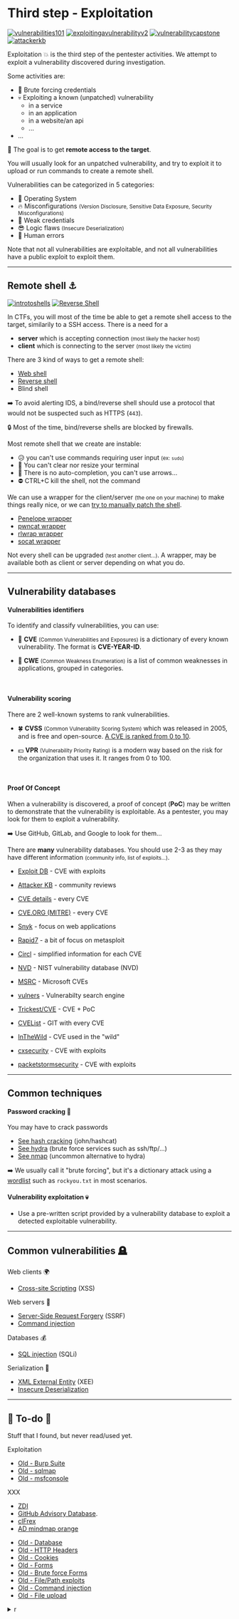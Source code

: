 # Third step - Exploitation

[![vulnerabilities101](../../_badges/thm/vulnerabilities101.svg)](https://tryhackme.com/room/vulnerabilities101)
[![exploitingavulnerabilityv2](../../_badges/thmp/exploitingavulnerabilityv2.svg)](https://tryhackme.com/room/exploitingavulnerabilityv2)
[![vulnerabilitycapstone](../../_badges/thmp/vulnerabilitycapstone.svg)](https://tryhackme.com/room/vulnerabilitycapstone)
[![attackerkb](../../_badges/thm/attackerkb.svg)](https://tryhackme.com/room/attackerkb)

<div class="row row-cols-md-2"><div>

Exploitation 💥 is the third step of the pentester activities. We attempt to exploit a vulnerability discovered during investigation.

Some activities are:

* 🔑 Brute forcing credentials
* 💀 Exploiting a known (unpatched) vulnerability
  * in a service
  * in an application
  * in a website/an api
  * ...
* ...

📌 The goal is to get **remote access to the target**.
</div><div>

You will usually look for an unpatched vulnerability, and try to exploit it to upload or run commands to create a remote shell.

Vulnerabilities can be categorized in 5 categories:

* 🪸 Operating System
* 🔥 Misconfigurations <small>(Version Disclosure, Sensitive Data Exposure, Security Misconfigurations)</small>
* 🔏 Weak credentials
* 😎 Logic flaws <small>(Insecure Deserialization)</small>
* 🧑 Human errors

Note that not all vulnerabilities are exploitable, and not all vulnerabilities have a public exploit to exploit them.
</div></div>

<hr class="sep-both">

## Remote shell ⚓

[![introtoshells](../../_badges/thmp/introtoshells.svg)](https://tryhackme.com/room/introtoshells)
[![Reverse Shell](../../_badges/poat/reverse_shell.svg)](https://github.com/swisskyrepo/PayloadsAllTheThings/blob/master/Methodology%20and%20Resources/Reverse%20Shell%20Cheatsheet.md)

<div class="row row-cols-md-2"><div>

In CTFs, you will most of the time be able to get a remote shell access to the target, similarily to a SSH access. There is a need for a 

* **server** which is accepting connection <small>(most likely the hacker host)</small> 
* **client** which is connecting to the server <small>(most likely the victim)</small>

There are 3 kind of ways to get a remote shell:

* [Web shell](shell/web_shell.md)
* [Reverse shell](shell/reverse_shell.md)
* Blind shell

➡️ To avoid alerting IDS, a bind/reverse shell should use a protocol that would not be suspected such as HTTPS (`443`). 

🔒 Most of the time, bind/reverse shells are blocked by firewalls.
</div><div>

Most remote shell that we create are instable:

* 😥 you can't use commands requiring user input <small>(ex: `sudo`)</small>
* 🍃 You can't clear nor resize your terminal
* 🦥 There is no auto-completion, you can't use arrows...
* ⛔ CTRL+C kill the shell, not the command

We can use a wrapper for the client/server <small>(the one on your machine)</small> to make things really nice, or we can [try to manually patch the shell](shell/manual.md).

* [Penelope wrapper](shell/penelope.md)
* [pwncat wrapper](shell/pwncat.md)
* [rlwrap wrapper](shell/rlwrap.md)
* [socat wrapper](shell/socat.md)

Not every shell can be upgraded <small>(test another client...)</small>. A wrapper, may be available both as client or server depending on what you do.
</div></div>

<hr class="sep-both">

## Vulnerability databases

<div class="row row-cols-md-2 mt-4"><div>

#### Vulnerabilities identifiers

To identify and classify vulnerabilities, you can use:

* 📌 **CVE** <small>(Common Vulnerabilities and Exposures)</small> is a dictionary of every known vulnerability. The format is **CVE-YEAR-ID**.

* 📝 **CWE** <small>(Common Weakness Enumeration)</small> is a list of common weaknesses in applications, grouped in categories.

<br>

#### Vulnerability scoring

There are 2 well-known systems to rank vulnerabilities.

* 🍀 **CVSS** <small>(Common Vulnerability Scoring System)</small> which was released in 2005, and is free and open-source. [A CVE is ranked from 0 to 10](https://nvd.nist.gov/vuln-metrics/cvss/v3-calculator).

* 💵 **VPR** <small>(Vulnerability Priority Rating)</small> is a modern way based on the risk for the organization that uses it. It ranges from 0 to 100.

<br>

#### Proof Of Concept

When a vulnerability is discovered, a proof of concept (**PoC**) may be written to demonstrate that the vulnerability is exploitable. As a pentester, you may look for them to exploit a vulnerability.

➡️ Use GitHub, GitLab, and Google to look for them...
</div><div>

There are **many** vulnerability databases. You should use 2-3 as they may have different information <small>(community info, list of exploits...)</small>.

* [Exploit DB](db/exploit_db.md) - CVE with exploits

* [Attacker KB](db/attacker_kb.md) - community reviews

* [CVE details](db/cve_details.md) - every CVE

* [CVE.ORG (MITRE)](db/cve_org.md) - every CVE

* [Snyk](db/snyk.md) - focus on web applications

* [Rapid7](db/rapid7.md) - a bit of focus on metasploit

* [Circl](db/circl.md) - simplified information for each CVE

* [NVD](db/nvd.md) - NIST vulnerability database (NVD)

* [MSRC](db/msrc.md) - Microsoft CVEs

* [vulners](db/vulners.md) - Vulnerabilty search engine

* [Trickest/CVE](db/trickest_cve.md) - CVE + PoC

* [CVEList](db/cvelist.md) - GIT with every CVE

* [InTheWild](db/inthewild.md) - CVE used in the "wild"

* [cxsecurity](https://cxsecurity.com/) - CVE with exploits

* [packetstormsecurity](https://packetstormsecurity.com/files/tags/exploit/) - CVE with exploits

</div></div>

<hr class="sep-both">

## Common techniques

<div class="row row-cols-md-2"><div>

#### Password cracking 🔑

You may have to crack passwords

* [See hash cracking](/cybersecurity/cryptography/algorithms/hashing/index.md#hash-cracking) (john/hashcat)
* [See hydra](tools/hydra.md) (brute force services such as ssh/ftp/...)
* [See nmap](../s2.discovery/tools/nmap.md#brute-force-scripts) (uncommon alternative to hydra)

➡️ We usually call it "brute forcing", but it's a dictionary attack using a [wordlist](/cybersecurity/red-team/_knowledge/index.md#wordlists-) such as `rockyou.txt` in most scenarios.
</div><div>

#### Vulnerability exploitation 💀

* Use a pre-written script provided by a vulnerability database to exploit a detected exploitable vulnerability.
</div></div>

<hr class="sep-both">

## Common vulnerabilities 🪦

<div class="row row-cols-md-2 mt-4"><div>

Web clients 🌍

* [Cross-site Scripting](vulns/web/xss.md) (XSS)

Web servers 🏢

* [Server-Side Request Forgery](vulns/web/ssrf.md) (SSRF)
* [Command injection](vulns/injection/command.md)

Databases 💰

* [SQL injection](vulns/injection/sql.md) (SQLi)
</div><div>

Serialization 🧪

* [XML External Entity](vulns/serialization/xee.md) (XEE)
* [Insecure Deserialization](vulns/serialization/insecure.md)
</div></div>

<hr class="sep-both">

## 👻 To-do 👻

Stuff that I found, but never read/used yet.

<div class="row row-cols-md-2"><div>

Exploitation

* [Old - Burp Suite](/_kmp/_cybersecurity/exploitation/web/burpsuite/index.md)
* [Old - sqlmap](/_kmp/_cybersecurity/exploitation/database/sqlmap/index.md)
* [Old - msfconsole](/_kmp/_cybersecurity/exploitation/general/metasploit/msfconsole.md)

XXX

* [ZDI](https://www.zerodayinitiative.com/)
* [GitHub Advisory Database](https://github.com/advisories).
* [clFrex](https://cifrex.org/)
* [AD mindmap orange](https://orange-cyberdefense.github.io/ocd-mindmaps/)
</div><div>

* [Old - Database](/_kmp/_cybersecurity/exploitation/database/index.md)
* [Old - HTTP Headers](/_kmp/_cybersecurity/exploitation/web/others/headers.md)
* [Old - Cookies](/_kmp/_cybersecurity/exploitation/web/others/cookies.md)
* [Old - Forms](/_kmp/_cybersecurity/exploitation/web/forms/index.md)
* [Old - Brute force Forms](/_kmp/_cybersecurity/exploitation/web/forms/bruteforce.md)
* [Old - File/Path exploits](/_kmp/_cybersecurity/exploitation/web/forms/file_path_exploits.md)
* [Old - Command injection](/_kmp/_cybersecurity/exploitation/web/forms/command_injection.md)
* [Old - File upload](/_kmp/_cybersecurity/exploitation/web/forms/file_upload.md)

<details class="details-n">
<summary>r</summary>

<div class="row row-cols-md-2"><div>

Applications

* Memory leaks
* Buffer Overflow
* Malicious iFrames
* HTTP 302 Redirect (Open Redirect?)
* File Upload (see the network request when uploading)
* Remote Command Execution
* Remote Code Execution

Databases

* SQL truncation

Configuration

* Too much details in errors
* [Session_fixation](https://en.wikipedia.org/wiki/Session_fixation)
* Encryption (BREACH/CRIME attacks)
* rootkit, bootkit

Insecure deserialization

* DoS with a recursive regular expression to parse
</div><div>

Sensitive files exposed

* KeePass KbDx

Other injections

* Server-Side Template Injection
* Fault injection
* [Email_injection](https://en.wikipedia.org/wiki/Email_injection)
* [HTTP_header_injection](https://en.wikipedia.org/wiki/HTTP_header_injection)
* XXE (API SOAP (DTD), disable it)

Authentication

* Weak or default credentials
* Password reuse
* Vulnerable to brute force
* Vulnerable reset password
* Authentication token in the URL
* Vulnerable security questions (unencrypted, easy to guess)
* Pass-The-Hash Attack
</div></div>

<div class="row row-cols-md-2"><div>

**Identification and Authentication Failure** 🔑

* The website does not prevent brute force
* The website allows users to use weak passwords
* The website does not encrypt passwords

<br>

**Broken Access Control** 📭 <small>(users can access files/URLs they shouldn't)</small>

* The principle of the least privilege is not applied correctly
* Someone can use someone else token/ID to do...
* A user can access "logged-only" pages without logging in
</div><div>

**Injections** 🪤

* There is insufficient or no validation at all
* There is insufficient or no sanitization at all

<p>&nbsp;</p>

**Cryptographic Failures** 🔓

* The server is using clear text
* The server allows/uses HTTP instead of HTTPS
* The server uses a weak cryptographic algorithm
</div></div>
</details>
</div></div>
